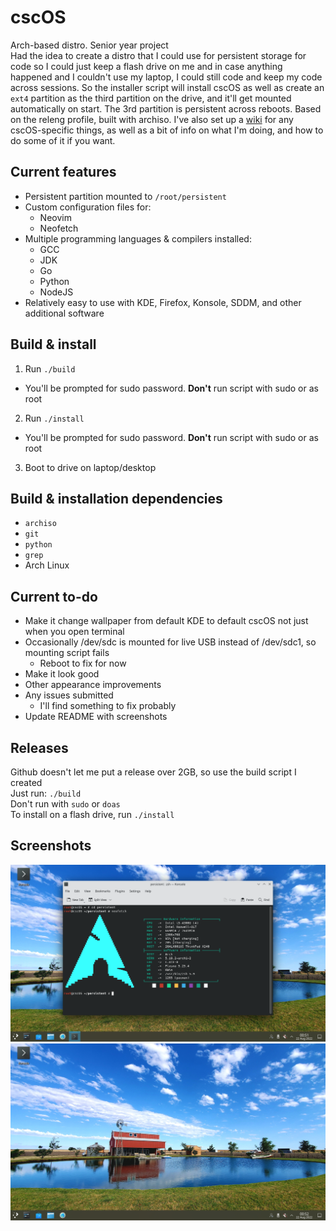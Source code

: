 # cscOS
Arch-based distro. Senior year project  
Had the idea to create a distro that I could use for persistent storage for code so I could just keep a flash drive on me and in case
anything happened and I couldn't use my laptop, I could still code and keep my code across sessions. So the installer script will install cscOS as well as
create an `ext4` partition as the third partition on the drive, and it'll get mounted automatically on start. The 3rd partition is persistent across reboots. Based on the releng profile, built with archiso. I've also set up a [wiki](https://github.com/Chicken-in-a-Can/cscOS/wiki) for any cscOS-specific things, as well as a bit of info on what I'm doing, and how to do some of it if you want.

## Current features
 - Persistent partition mounted to `/root/persistent`
 - Custom configuration files for:
   - Neovim
   - Neofetch
 - Multiple programming languages & compilers installed:
   - GCC
   - JDK
   - Go
   - Python
   - NodeJS
 - Relatively easy to use with KDE, Firefox, Konsole, SDDM, and other additional software
 
## Build & install
 1. Run `./build`
   - You'll be prompted for sudo password. **Don't** run script with sudo or as root
 2. Run `./install`
   - You'll be prompted for sudo password. **Don't** run script with sudo or as root
 3. Boot to drive on laptop/desktop
 
## Build & installation dependencies
 - `archiso`
 - `git`
 - `python`
 - `grep`
 - Arch Linux
 
## Current to-do
 - Make it change wallpaper from default KDE to default cscOS not just when you open terminal
 - Occasionally /dev/sdc is mounted for live USB instead of /dev/sdc1, so mounting script fails
   - Reboot to fix for now
 - Make it look good
 - Other appearance improvements
 - Any issues submitted
   - I'll find something to fix probably
 - Update README with screenshots

## Releases
Github doesn't let me put a release over 2GB, so use the build script I created  
Just run: `./build`  
Don't run with `sudo` or `doas`  
To install on a flash drive, run `./install`  

## Screenshots
![cscOS-liveUSB](https://raw.githubusercontent.com/chicken-in-a-can/cscOS/master/Media/cscOS_001.png)
![cscOS-liveUSB](https://raw.githubusercontent.com/chicken-in-a-can/cscOS/master/Media/cscOS_002.png)
